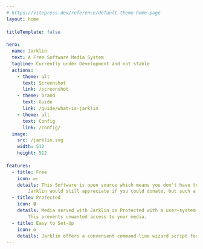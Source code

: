 ```yaml
---
# https://vitepress.dev/reference/default-theme-home-page
layout: home

titleTemplate: false

hero:
  name: Jarklin
  text: A Free Software Media System
  tagline: Currently under Development and not stable
  actions:
    - theme: alt
      text: Screenshot
      link: /screenshot
    - theme: brand
      text: Guide
      link: /guide/what-is-jarklin
    - theme: alt
      text: Config
      link: /config/
  image:
    src: /jarklin.svg
    width: 512
    height: 512

features:
  - title: Free
    icon: 💵
    details: This Software is open source which means you don't have to pay to use it.
        Jarklin would still appreciate if you could donate, but such a system is not available yet.
  - title: Protected
    icon: 🔒
    details: Media served with Jarklin is Protected with a user-system.
        This prevents unwanted access to your media.
  - title: Easy to Set-Up
    icon: ⚙️
    details: Jarklin offers a convenient command-line wizard script for the Installation. Also there are additional ways to install it like .tgz or with Docker
---
```



<script setup lang="ts">
import {
  VPTeamPage,
  VPTeamPageTitle,
  VPTeamMembers
} from 'vitepress/theme';


const members = [
    {
        avatar: 'https://www.github.com/PlayerG9.png',
        name: 'PlayerG9',
        title: 'Creator',
        links: [
            { icon: 'github', link: 'https://github.com/PlayerG9' },
        ]
    },
]
</script>

<VPTeamPage>
  <VPTeamPageTitle>
    <template #title>
        <img src="./assets/homepage-partial.png" alt="homepage partial" style="width: 100%;" />
    </template>
  </VPTeamPageTitle>
</VPTeamPage>

<VPTeamPage>
  <VPTeamPageTitle>
    <template #title>
      Jarklin Team
    </template>
    <template #lead>
      The developers of Jarklin are proud to be part of the project.
      Members with exceptional contribution are featured below.
    </template>
  </VPTeamPageTitle>
  <VPTeamMembers
    size="small"
    :members="members"
  />
</VPTeamPage>
